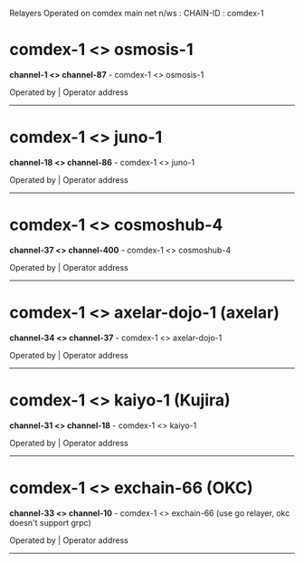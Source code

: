 
 Relayers Operated on comdex main net n/ws : CHAIN-ID : comdex-1
 
# comdex-1 <> osmosis-1
**channel-1 <> channel-87** - comdex-1 <> osmosis-1

Operated by    |       Operator address 

----------------------------------------------------------------------------------------------------------------

# comdex-1 <> juno-1
**channel-18 <> channel-86** - comdex-1 <> juno-1

Operated by     |       Operator address 

----------------------------------------------------------------------------------------------------------------

# comdex-1 <> cosmoshub-4
**channel-37 <> channel-400** - comdex-1 <> cosmoshub-4

Operated by    |       Operator address 

----------------------------------------------------------------------------------------------------------------

# comdex-1 <> axelar-dojo-1 (axelar)
**channel-34 <> channel-37** - comdex-1 <> axelar-dojo-1

Operated by    |       Operator address 

----------------------------------------------------------------------------------------------------------------

# comdex-1 <> kaiyo-1 (Kujira)
**channel-31 <> channel-18** - comdex-1 <> kaiyo-1

Operated by    |       Operator address 

----------------------------------------------------------------------------------------------------------------

# comdex-1 <> exchain-66 (OKC)
**channel-33 <> channel-10** - comdex-1 <> exchain-66 (use go relayer, okc doesn't support grpc)

Operated by    |       Operator address

----------------------------------------------------------------------------------------------------------------
